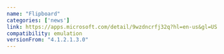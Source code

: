 ```yaml
---
name: "Flipboard"
categories: ['news']
link: https://apps.microsoft.com/detail/9wzdncrfj32q?hl=en-us&gl=US
compatibility: emulation
versionFrom: "4.1.2.1.3.0"
---
```



